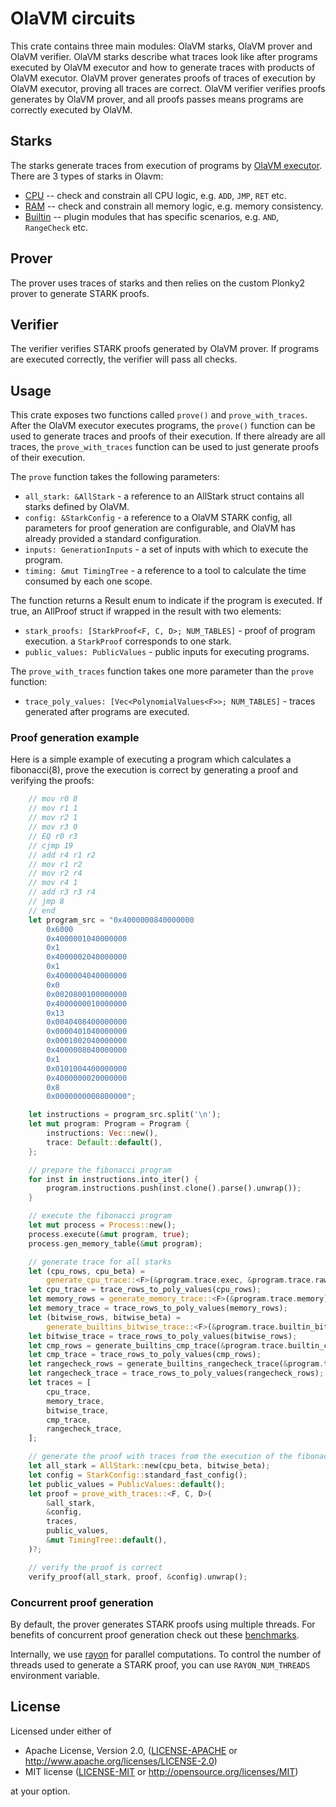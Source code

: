# OlaVM circuits
This crate contains three main modules: OlaVM starks, OlaVM prover and OlaVM verifier.  OlaVM starks describe what traces look like after programs executed by OlaVM executor and how to generate traces with products of OlaVM executor. OlaVM prover generates proofs of traces of execution by OlaVM executor, proving all traces are correct. OlaVM verifier verifies proofs generates by OlaVM prover, and all proofs passes means programs are correctly executed by OlaVM.

## Starks
The starks generate traces from execution of programs by [OlaVM executor](../executor/). There are 3 types of starks in Olavm:
* [CPU](./src/cpu/) -- check and constrain all CPU logic, e.g. `ADD`, `JMP`, `RET` etc.
* [RAM](./src/memory) -- check and constrain all memory logic, e.g. memory consistency.
* [Builtin](./src/builtins/) -- plugin modules that has specific scenarios, e.g. `AND`, `RangeCheck` etc.

## Prover
The prover uses traces of starks and then relies on the custom Plonky2 prover to generate STARK proofs.

## Verifier
The verifier verifies STARK proofs generated by OlaVM prover. If programs are executed correctly, the verifier
will pass all checks.

## Usage
This crate exposes two functions called `prove()` and `prove_with_traces`. After the OlaVM executor executes programs, the `prove()` function can be used to generate traces and proofs of their execution. If there already are all traces, the `prove_with_traces` function can be used to just generate proofs of their execution. 

The `prove` function takes the following parameters:

* `all_stark: &AllStark` - a reference to an AllStark struct contains all starks defined by OlaVM.
* `config: &StarkConfig` - a reference to a OlaVM STARK config, all parameters for proof generation
are configurable, and OlaVM has already provided a standard configuration.
* `inputs: GenerationInputs` - a set of inputs with which to execute the program.
* `timing: &mut TimingTree` - a reference to a tool to calculate the time consumed by each one scope. 

The function returns a Result enum to indicate if the program is executed. If true, an AllProof struct 
if wrapped in the result with two elements:

* `stark_proofs: [StarkProof<F, C, D>; NUM_TABLES]` - proof of program execution. a `StarkProof` corresponds to one stark.
* `public_values: PublicValues` - public inputs for executing programs.

The `prove_with_traces` function takes one more parameter than the `prove` function:

* `trace_poly_values: [Vec<PolynomialValues<F>>; NUM_TABLES]` - traces generated after programs are executed.


### Proof generation example
Here is a simple example of executing a program which calculates a fibonacci(8), prove the execution is correct by generating a proof and verifying the proofs:
```Rust
    // mov r0 8
    // mov r1 1
    // mov r2 1
    // mov r3 0
    // EQ r0 r3
    // cjmp 19
    // add r4 r1 r2
    // mov r1 r2
    // mov r2 r4
    // mov r4 1
    // add r3 r3 r4
    // jmp 8
    // end
    let program_src = "0x4000000840000000
        0x6000
        0x4000001040000000
        0x1
        0x4000002040000000
        0x1
        0x4000004040000000
        0x0
        0x0020800100000000
        0x4000000010000000
        0x13
        0x0040408400000000
        0x0000401040000000
        0x0001002040000000
        0x4000008040000000
        0x1
        0x0101004400000000
        0x4000000020000000
        0x8
        0x0000000000800000";

    let instructions = program_src.split('\n');
    let mut program: Program = Program {
        instructions: Vec::new(),
        trace: Default::default(),
    };

    // prepare the fibonacci program
    for inst in instructions.into_iter() {
        program.instructions.push(inst.clone().parse().unwrap());
    }

    // execute the fibonacci program
    let mut process = Process::new();
    process.execute(&mut program, true);
    process.gen_memory_table(&mut program);

    // generate trace for all starks
    let (cpu_rows, cpu_beta) =
        generate_cpu_trace::<F>(&program.trace.exec, &program.trace.raw_binary_instructions);
    let cpu_trace = trace_rows_to_poly_values(cpu_rows);
    let memory_rows = generate_memory_trace::<F>(&program.trace.memory);
    let memory_trace = trace_rows_to_poly_values(memory_rows);
    let (bitwise_rows, bitwise_beta) =
        generate_builtins_bitwise_trace::<F>(&program.trace.builtin_bitwise_combined);
    let bitwise_trace = trace_rows_to_poly_values(bitwise_rows);
    let cmp_rows = generate_builtins_cmp_trace(&program.trace.builtin_cmp);
    let cmp_trace = trace_rows_to_poly_values(cmp_rows);
    let rangecheck_rows = generate_builtins_rangecheck_trace(&program.trace.builtin_rangecheck);
    let rangecheck_trace = trace_rows_to_poly_values(rangecheck_rows);
    let traces = [
        cpu_trace,
        memory_trace,
        bitwise_trace,
        cmp_trace,
        rangecheck_trace,
    ];

    // generate the proof with traces from the execution of the fibonacci program
    let all_stark = AllStark::new(cpu_beta, bitwise_beta);
    let config = StarkConfig::standard_fast_config();
    let public_values = PublicValues::default();
    let proof = prove_with_traces::<F, C, D>(
        &all_stark,
        &config,
        traces,
        public_values,
        &mut TimingTree::default(),
    )?;

    // verify the proof is correct
    verify_proof(all_stark, proof, &config).unwrap();
```

### Concurrent proof generation
By default, the prover generates STARK proofs using multiple threads. For benefits of concurrent proof generation check out these [benchmarks](../README.md#Performance).

Internally, we use [rayon](https://github.com/rayon-rs/rayon) for parallel computations. To control the number of threads used to generate a STARK proof, you can use `RAYON_NUM_THREADS` environment variable.

## License

Licensed under either of

* Apache License, Version 2.0, ([LICENSE-APACHE](LICENSE-APACHE) or http://www.apache.org/licenses/LICENSE-2.0)
* MIT license ([LICENSE-MIT](LICENSE-MIT) or http://opensource.org/licenses/MIT)

at your option.